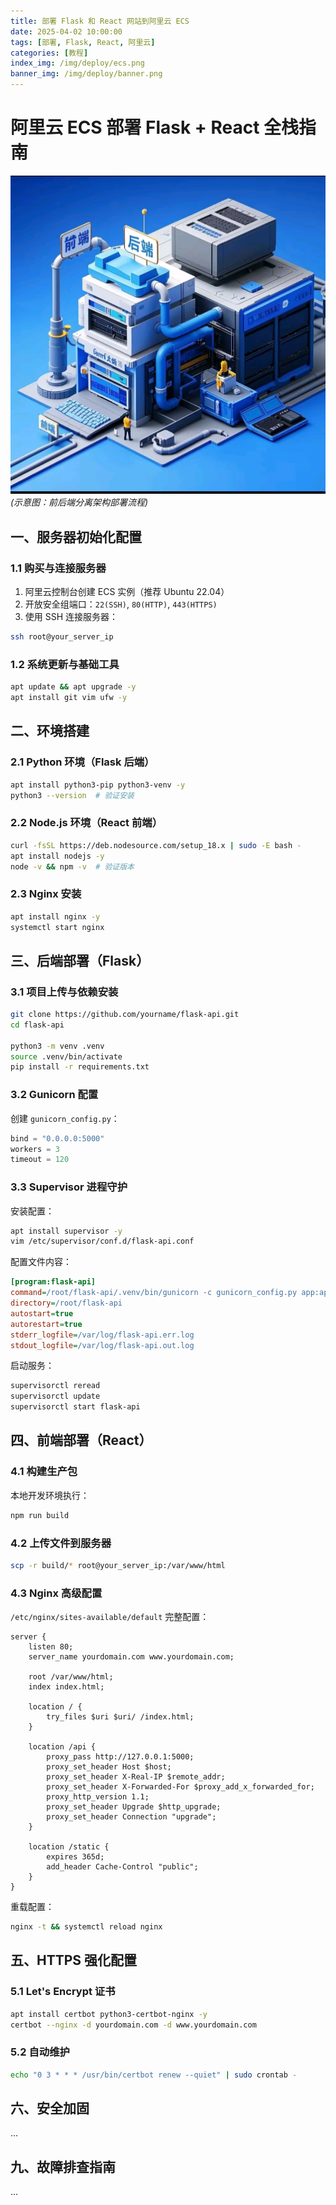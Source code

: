 ```yaml
---
title: 部署 Flask 和 React 网站到阿里云 ECS
date: 2025-04-02 10:00:00
tags: [部署, Flask, React, 阿里云]
categories: [教程]
index_img: /img/deploy/ecs.png
banner_img: /img/deploy/banner.png
---
```


# 阿里云 ECS 部署 Flask + React 全栈指南

![Deployment Architecture](/img/deploy/deploy.png)  
*(示意图：前后端分离架构部署流程)*

## 一、服务器初始化配置
### 1.1 购买与连接服务器
1. 阿里云控制台创建 ECS 实例（推荐 Ubuntu 22.04）
2. 开放安全组端口：`22(SSH)`, `80(HTTP)`, `443(HTTPS)`
3. 使用 SSH 连接服务器：

```bash
ssh root@your_server_ip
```

### 1.2 系统更新与基础工具
```bash
apt update && apt upgrade -y
apt install git vim ufw -y
```

## 二、环境搭建
### 2.1 Python 环境（Flask 后端）
```bash
apt install python3-pip python3-venv -y
python3 --version  # 验证安装
```

### 2.2 Node.js 环境（React 前端）
```bash
curl -fsSL https://deb.nodesource.com/setup_18.x | sudo -E bash -
apt install nodejs -y
node -v && npm -v  # 验证版本
```

### 2.3 Nginx 安装
```bash
apt install nginx -y
systemctl start nginx
```

## 三、后端部署（Flask）
### 3.1 项目上传与依赖安装
```bash
git clone https://github.com/yourname/flask-api.git
cd flask-api

python3 -m venv .venv
source .venv/bin/activate
pip install -r requirements.txt
```

### 3.2 Gunicorn 配置
创建 `gunicorn_config.py`：
```python
bind = "0.0.0.0:5000"
workers = 3
timeout = 120
```

### 3.3 Supervisor 进程守护
安装配置：
```bash
apt install supervisor -y
vim /etc/supervisor/conf.d/flask-api.conf
```

配置文件内容：
```ini
[program:flask-api]
command=/root/flask-api/.venv/bin/gunicorn -c gunicorn_config.py app:app
directory=/root/flask-api
autostart=true
autorestart=true
stderr_logfile=/var/log/flask-api.err.log
stdout_logfile=/var/log/flask-api.out.log
```

启动服务：
```bash
supervisorctl reread
supervisorctl update
supervisorctl start flask-api
```

## 四、前端部署（React）
### 4.1 构建生产包
本地开发环境执行：
```bash
npm run build
```

### 4.2 上传文件到服务器
```bash
scp -r build/* root@your_server_ip:/var/www/html
```

### 4.3 Nginx 高级配置
`/etc/nginx/sites-available/default` 完整配置：
```nginx
server {
    listen 80;
    server_name yourdomain.com www.yourdomain.com;
    
    root /var/www/html;
    index index.html;
    
    location / {
        try_files $uri $uri/ /index.html;
    }

    location /api {
        proxy_pass http://127.0.0.1:5000;
        proxy_set_header Host $host;
        proxy_set_header X-Real-IP $remote_addr;
        proxy_set_header X-Forwarded-For $proxy_add_x_forwarded_for;
        proxy_http_version 1.1;
        proxy_set_header Upgrade $http_upgrade;
        proxy_set_header Connection "upgrade";
    }

    location /static {
        expires 365d;
        add_header Cache-Control "public";
    }
}
```

重载配置：
```bash
nginx -t && systemctl reload nginx
```

## 五、HTTPS 强化配置
### 5.1 Let's Encrypt 证书
```bash
apt install certbot python3-certbot-nginx -y
certbot --nginx -d yourdomain.com -d www.yourdomain.com
```

### 5.2 自动维护
```bash
echo "0 3 * * * /usr/bin/certbot renew --quiet" | sudo crontab -
```

## 六、安全加固
...

## 九、故障排查指南
...

